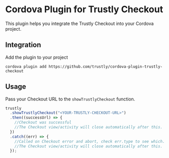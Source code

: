 # Cordova Plugin for Trustly Checkout

This plugin helps you integrate the Trustly Checkout into your Cordova project.

## Integration

Add the plugin to your project

```shell
cordova plugin add https://github.com/trustly/cordova-plugin-trustly-checkout
```

## Usage

Pass your Checkout URL to the `showTrustlyCheckout` function.

```javascript
trustly
  .showTrustlyCheckout("<YOUR-TRUSTLY-CHECKOUT-URL>")
  .then((successUrl) => {
    //Checkout was successful
    //The Checkout view/activity will close automatically after this.
  })
  .catch((err) => {
    //Called on Checkout error and abort, check err.type to see which.
    //The Checkout view/activity will close automatically after this.
  });
```
